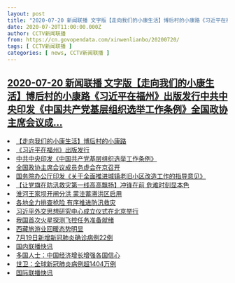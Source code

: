 ```yaml
---
layout: post
title: "2020-07-20 新闻联播 文字版【走向我们的小康生活】博后村的小康路《习近平在福州》出版发行中共中央印发《中国共产党基层组织选举工作条例》全国政协主席会议成..."
date: 2020-07-20T11:00:00.000Z
author: CCTV新闻联播
from: https://cn.govopendata.com/xinwenlianbo/20200720/
tags: [ CCTV新闻联播 ]
categories: [ news, CCTV新闻联播 ]
---
```

<!--1595242800000-->
[2020-07-20 新闻联播 文字版【走向我们的小康生活】博后村的小康路《习近平在福州》出版发行中共中央印发《中国共产党基层组织选举工作条例》全国政协主席会议成...](https://cn.govopendata.com/xinwenlianbo/20200720/)
------

<div>
<li><a target="_blank" href="https://cn.govopendata.com/xinwenlianbo/20200720/#169043">【走向我们的小康生活】博后村的小康路</a></li><li><a target="_blank" href="https://cn.govopendata.com/xinwenlianbo/20200720/#169044">《习近平在福州》出版发行</a></li><li><a target="_blank" href="https://cn.govopendata.com/xinwenlianbo/20200720/#169045">中共中央印发《中国共产党基层组织选举工作条例》</a></li><li><a target="_blank" href="https://cn.govopendata.com/xinwenlianbo/20200720/#169046">全国政协主席会议成员务虚会在京召开</a></li><li><a target="_blank" href="https://cn.govopendata.com/xinwenlianbo/20200720/#169047">国务院办公厅印发《关于全面推进城镇老旧小区改造工作的指导意见》</a></li><li><a target="_blank" href="https://cn.govopendata.com/xinwenlianbo/20200720/#169048">【让党旗在防汛救灾第一线高高飘扬】冲锋在前 危难时刻显本色</a></li><li><a target="_blank" href="https://cn.govopendata.com/xinwenlianbo/20200720/#169049">淮河王家坝开闸分洪 蒙洼蓄滞洪区启用</a></li><li><a target="_blank" href="https://cn.govopendata.com/xinwenlianbo/20200720/#169050">各地全力排查抢险 有序推进防汛救灾</a></li><li><a target="_blank" href="https://cn.govopendata.com/xinwenlianbo/20200720/#169051">习近平外交思想研究中心成立仪式在北京举行</a></li><li><a target="_blank" href="https://cn.govopendata.com/xinwenlianbo/20200720/#169052">我国首次火星探测飞控任务准备就绪</a></li><li><a target="_blank" href="https://cn.govopendata.com/xinwenlianbo/20200720/#169053">西藏旅游业回暖态势明显</a></li><li><a target="_blank" href="https://cn.govopendata.com/xinwenlianbo/20200720/#169054">7月19日新增新冠肺炎确诊病例22例</a></li><li><a target="_blank" href="https://cn.govopendata.com/xinwenlianbo/20200720/#169055">国内联播快讯</a></li><li><a target="_blank" href="https://cn.govopendata.com/xinwenlianbo/20200720/#169056">多国人士：中国经济增长增强各国信心</a></li><li><a target="_blank" href="https://cn.govopendata.com/xinwenlianbo/20200720/#169057">世卫：全球新冠肺炎病例超1404万例</a></li><li><a target="_blank" href="https://cn.govopendata.com/xinwenlianbo/20200720/#169058">国际联播快讯</a></li>
</div>

